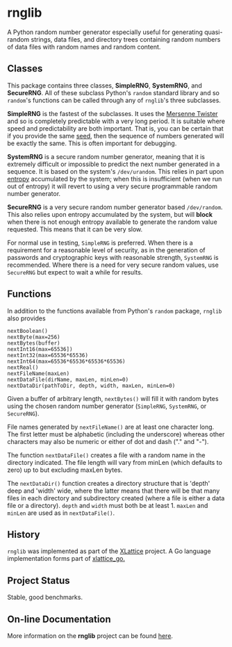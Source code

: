 # rnglib

A Python random number generator especially useful for generating
quasi-random strings, data files, and directory trees containing
random numbers of data files with random names and random content.

## Classes

This package contains three classes, **SimpleRNG**, **SystemRNG**,
and **SecureRNG**.  All of these subclass Python's `random` standard
library and so `random`'s functions can be called through any
of `rnglib`'s three subclasses.

**SimpleRNG** is the fastest of the subclasses.  It uses the
[Mersenne Twister](https://en.wikipedia.org/wiki/Mersenne_Twister)
and so is completely predictable with a very long period.
It is suitable where speed and predictability are both important.
That is, you can be certain that if you provide the same
[seed](https://en.wikipedia.org/wiki/Random_seed),
then the sequence of numbers generated will be exactly the same.  This is
often important for debugging.

**SystemRNG** is a secure random number generator, meaning that it is
extremely difficult or impossible to predict the next number
generated in a sequence.  It is based on the system's `/dev/urandom`.
This relies in part upon
[entropy](https://en.wikipedia.org/wiki/Entropy (Computing))
accumulated by the system; when
this is insufficient (when we run out of entropy) it will revert to using
a very secure programmable random number generator.

**SecureRNG** is a very secure random number generator based
`/dev/random`.  This also relies upon entropy accumulated by the
system, but will **block** when there is not enough entropy available
to generate the random value requested.  This means that it can be
very slow.

For normal use in testing, `SimpleRNG` is preferred.  When there is
a requirement for a reasonable level of security, as in the
generation of passwords and cryptographic keys with reasonable
strength, `SystemRNG` is recommended.  Where there is a need for
very secure random values, use `SecureRNG` but expect to wait a
while for results.

## Functions

In addition to the functions available from Python's `random` package,
`rnglib` also provides

	nextBoolean()
	nextByte(max=256)
	nextBytes(buffer)
	nextInt16(max=65536])
	nextInt32(max=65536*65536)
	nextInt64(max=65536*65536*65536*65536)
	nextReal()
	nextFileName(maxLen)
	nextDataFile(dirName, maxLen, minLen=0)
	nextDataDir(pathToDir, depth, width, maxLen, minLen=0)

Given a buffer of arbitrary length, `nextBytes()` will fill it with random
bytes using the chosen random number generator (`SimpleRNG`, `SystemRNG`,
or `SecureRNG`).

File names generated by `nextFileName()` are at least one character long.
The first letter must be alphabetic (including the underscore)
whereas other characters may also be numeric or either of dot and dash
("." and "-").

The function `nextDataFile()` creates a file with a random name in the
directory indicated.  The file length will vary from minLen (which
defaults to zero) up to but excluding maxLen bytes.

The `nextDataDir()` function creates a directory structure that is
'depth' deep and 'width' wide, where the latter means that there
will be that many files in each directory and subdirectory created
(where a file is either a data file or a directory). `depth` and
`width` must both be at least 1.  `maxLen` and `minLen` are used as in
`nextDataFile()`.

## History

`rnglib` was implemented as part of the
[XLattice](http://www.xlattice.org)
project.  A Go language implementation forms part of
[xlattice_go.](https://github.com/jddixon/xlattice_go)

## Project Status

Stable, good benchmarks.


## On-line Documentation

More information on the **rnglib** project can be found
[here](https://jddixon.github.io/rnglib).

